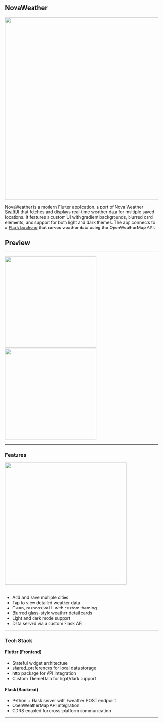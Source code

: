 
## **NovaWeather**

<p float="left">
<img src="https://github.com/user-attachments/assets/264b2810-3288-495a-94c8-8fde0f003b82" width="600"/>
</p>


NovaWeather is a modern Flutter application, a port of [Nova Weather SwiftUI](https://github.com/ZackOverend/NovaWeather) that fetches and displays real-time weather data for multiple saved locations. It features a custom UI with gradient backgrounds, blurred card elements, and support for both light and dark themes. The app connects to a [Flask backend](https://github.com/ZackOverend/novaweather-backend) that serves weather data using the OpenWeatherMap API.

## Preview
---

<p float="left">
  
  <img src="https://github.com/user-attachments/assets/0eabb198-6987-414a-bb93-815acf15ff76" width="300"/>&nbsp;&nbsp;&nbsp;
  <img src="https://github.com/user-attachments/assets/98315585-607d-4178-b4e6-f27929450cff" width="300"/>

</p>

---

### **Features**
  <img src="https://github.com/user-attachments/assets/383ec11a-f1ad-401a-9567-01d993765ed8" width="400"/>&nbsp;&nbsp;&nbsp;
  <br><br>

- Add and save multiple cities
- Tap to view detailed weather data
- Clean, responsive UI with custom theming
- Blurred glass-style weather detail cards
- Light and dark mode support
- Data served via a custom Flask API

---

### **Tech Stack**

#### **Flutter (Frontend)**

- Stateful widget architecture
- shared_preferences for local data storage
- http package for API integration
- Custom ThemeData for light/dark support
#### **Flask (Backend)**

- Python + Flask server with /weather POST endpoint
- OpenWeatherMap API integration
- CORS enabled for cross-platform communication

---

